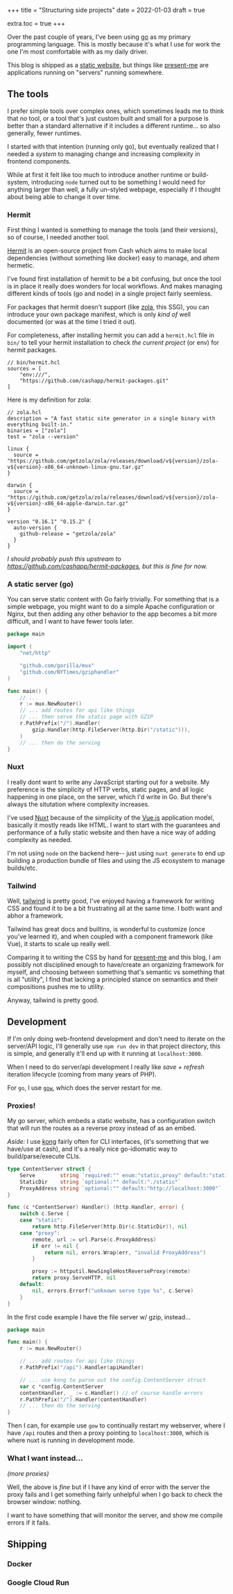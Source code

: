 +++
title = "Structuring side projects"
date = 2022-01-03
draft = true

extra.toc = true
+++

Over the past couple of years, I've been using [go][1] as my primary programming language.
This is mostly because it's what I use for work the one I'm most comfortable with as my
daily driver.

This blog is shipped as a [static website][how-it-works], but things like [present-me][2]
are applications running on "servers" running somewhere.

## The tools

I prefer simple tools over complex ones, which sometimes leads me to think that no tool,
or a tool that's just custom built and small for a purpose is better than a standard
alternative if it includes a different runtime... so also generally, fewer runtimes.

I started with that intention (running only go), but eventually realized that I needed a
_system_ to managing change and increasing complexity in frontend components.

While at first it felt like too much to introduce another runtime or build-system,
introducing `node` turned out to be something I would need for anything larger than well,
a fully un-styled webpage, especially if I thought about being able to change it over
time.

### Hermit
First thing I wanted is something to manage the tools (and their versions), so of course,
I needed another tool.

[Hermit][3] is an open-source project from Cash which aims to make local dependencies
(without something like docker) easy to manage, and *ahem* hermetic.

I've found first installation of hermit to be a bit confusing, but once the tool is in
place it really does wonders for local workflows. And makes managing different kinds of
tools (go and node) in a single project fairly seemless.

For packages that hermit doesn't support (like [zola][zola], this SSG), you can introduce
your own package manifest, which is only _kind of_ well documented (or was at the time I
tried it out).

For completeness, after installing hermit you can add a `hermit.hcl` file in `bin/` to
tell your hermit installation to check _the current project_ (or env) for hermit packages.

```hcl
// bin/hermit.hcl
sources = [
	"env:///",
	"https://github.com/cashapp/hermit-packages.git"
]
```

Here is my definition for zola:

```hcl
// zola.hcl
description = "A fast static site generator in a single binary with everything built-in."
binaries = ["zola"]
test = "zola --version"

linux {
  source = "https://github.com/getzola/zola/releases/download/v${version}/zola-v${version}-x86_64-unknown-linux-gnu.tar.gz"
}

darwin {
  source = "https://github.com/getzola/zola/releases/download/v${version}/zola-v${version}-x86_64-apple-darwin.tar.gz"
}

version "0.16.1" "0.15.2" {
  auto-version {
    github-release = "getzola/zola"
  }
}
```

_I should probably push this upstream to <https://github.com/cashapp/hermit-packages>,
but this is fine for now._

### A static server (go)
You can serve static content with Go fairly trivially. For something that is a simple
webpage, you might want to do a simple Apache configuration or Nginx, but then adding any
other behavior to the app becomes a bit more difficult, and I want to have fewer tools
later.

```go
package main

import (
    "net/http"

    "github.com/gorilla/mux"
    "github.com/NYTimes/gziphandler"
)

func main() {
    // ...
    r := mux.NewRouter()
    // ... add routes for api like things
    // ... then serve the static page with GZIP
    r.PathPrefix("/").Handler(
		gzip.Handler(http.FileServer(http.Dir("/static"))),
	)
    // ... then do the serving
}
```

### Nuxt

I really dont want to write any JavaScript starting out for a website. My preference is
the simplicity of HTTP verbs, static pages, and all logic happening in one place, on the
server, which I'd write in Go. But there's always the situtation where complexity
increases.

I've used [Nuxt][5] because of the simplicity of the [Vue.js][6] application model,
basically it mostly reads like HTML. I want to start with the guarantees and performance
of a fully static website and then have a nice way of adding complexity as needed.

I'm not using `node` on the backend here-- just using `nuxt generate` to end up building a
production bundle of files and using the JS ecosystem to manage builds/etc.

### Tailwind

Well, [tailwind][4] is pretty good, I've enjoyed having a framework for writing CSS and
found it to be a bit frustrating all at the same time. I both want and abhor a framework.

Tailwind has great docs and builtins, is wonderful to customize (once you've learned it),
and when coupled with a component framework (like Vue), it starts to scale up really well.

Comparing it to writing the CSS by hand for [present-me][2] and this blog, I am possibly
not disciplined enough to have/create an organizing framework for myself, and choosing
between something that's semantic vs something that is all "utility", I find that lacking
a principled stance on semantics and their compositions pushes me to utility.

Anyway, tailwind is pretty good.

## Development

If I'm only doing web-frontend development and don't need to iterate on the server/API
logic, I'll generally use `npm run dev` in that project directory, this is simple, and
generally it'll end up with it running at `localhost:3000`.

When I need to do server/api development I really like *save + refresh* iteration
lifecycle (coming from many years of PHP).

For `go`, I use [`gow`](https://github.com/mitranim/gow), which does the server restart
for me.

### Proxies!

My go server, which embeds a static website, has a configuration switch that will run the
routes as a reverse proxy instead of as an embed.

_Aside:_ I use [kong](https://github.com/alecthomas/kong) fairly often for CLI interfaces,
(it's something that we have/use at cash), and it's a really nice go-idiomatic way to
build/parse/execute CLIs.

```go
type ContentServer struct {
    Serve        string `required:"" enum:"static,proxy" default:"static"`
    StaticDir    string `optional:"" default:"./static"`
    ProxyAddress string `optional:"" default:"http://localhost:3000"`
}

func (c *ContentServer) Handler() (http.Handler, error) {
    switch c.Serve {
    case "static":
        return http.FileServer(http.Dir(c.StaticDir)), nil
    case "proxy":
        remote, url := url.Parse(c.ProxyAddress)
        if err != nil {
            return nil, errors.Wrap(err, "invalid ProxyAddress")
        }

        proxy := httputil.NewSingleHostReverseProxy(remote)
        return proxy.ServeHTTP, nil
    default:
        nil, errors.Errorf("unknown serve type %s", c.Serve)
    }
}
```

In the first code example I have the file server w/ gzip, instead...

```go
package main

func main() {
    r := mux.NewRouter()

    // ... add routes for api like things
    r.PathPrefix("/api").Handler(apiHandler)

    // ... use kong to parse out the config.ContentServer struct
    var c *config.ContentServer
    contentHandler, _ := c.Handler() // of course handle errors
    r.PathPrefix("/").Handler(contentHandler)
    // ... then do the serving
}
```

Then I can, for example use `gow` to continually restart my webserver, where I have `/api`
routes and then a proxy pointing to `localhost:3000`, which is where nuxt is running in
development mode.

### What I want instead...

_(more proxies)_

Well, the above is _fine_ but if I have any kind of error with the server the proxy fails
and I get something fairly unhelpful when I go back to check the browser window: nothing.

I want to have something that will monitor the server, and show me compile errors if it
fails.

## Shipping

### Docker

### Google Cloud Run


[1]: https://go.dev
[2]: https://present-me.stanistan.dev
[3]: https://cashapp.github.io/hermit/usage/shell/
[4]: http://tailwindcss.com
[5]: http://nuxtjs.org
[6]: https://vuejs.org
[how-it-works]: @/writes/how-this-blog-works.md
[zola]: https://www.getzola.org/
